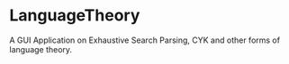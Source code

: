 # LanguageTheory
A GUI Application on Exhaustive Search Parsing, CYK and other forms of language theory.
